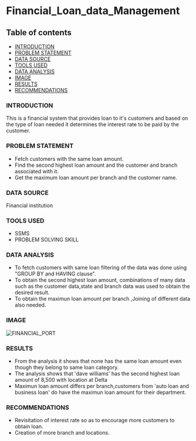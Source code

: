 # Financial_Loan_data_Management

## Table of contents 
- [INTRODUCTION](#INTRODUCTION)
- [PROBLEM STATEMENT](#PROBLEM-STATEMENT)
- [DATA SOURCE](#DATA-SOURCE)
- [TOOLS USED](#TOOLS-USED)
- [DATA ANALYSIS](#DATA-ANALYSIS)
- [IMAGE](#IMAGE)
- [RESULTS](#RESULTS)
- [RECOMMENDATIONS](#RECOMMENDATIONS)
### INTRODUCTION
This is a financial system that provides loan to it's customers and based on the type of loan needed it determines the interest rate to be paid by the customer.
### PROBLEM STATEMENT
- Fetch customers with the same loan amount.
- Find the second highest loan amount and the customer and branch associated with it.
- Get the maximum loan amount per branch and the customer name.
### DATA SOURCE
Financial institution
### TOOLS USED
- SSMS
- PROBLEM SOLVING SKILL
### DATA ANALYSIS
- To fetch customers with same loan filtering of the data was done using "GROUP BY and HAVING clause". 
-	To obtain the second highest loan amount, combinations of many data such as the customer data,state and branch data was used to obtain the desired result.
-	To obtain the maximun loan amount per branch ,Joining of different data also needed.
### IMAGE
 ![FINANCIAL_PORT](https://github.com/user-attachments/assets/3cc8c4cd-b973-4caa-8ab4-028c895d1886)

### RESULTS
-	From the analysis it shows that none has the same loan amount even though they belong to same loan category.
-	The analysis shows that 'dave williams' has the second highest loan amount of 8,500 with location at Delta
-	Maximun loan amount differs per branch,customers from 'auto loan and business loan' do have the maximun loan amount for their department.
### RECOMMENDATIONS
-	Revisitation of interest rate so as to encourage more customers to obtain loan.
-	Creation of more branch and locations.

